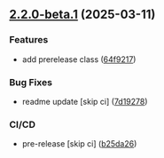 ## [2.2.0-beta.1](https://github.com/krystian14d/automation-maestro-final-task/compare/v2.1.0...v2.2.0-beta.1) (2025-03-11)


### Features

* add prerelease class ([64f9217](https://github.com/krystian14d/automation-maestro-final-task/commit/64f921735e0a6d805628a3f809ec8b2618a0d286))


### Bug Fixes

* readme update [skip ci] ([7d19278](https://github.com/krystian14d/automation-maestro-final-task/commit/7d19278607bafb0580fca4551a1d8ff7b2847479))


### CI/CD

* pre-release [skip ci] ([b25da26](https://github.com/krystian14d/automation-maestro-final-task/commit/b25da26cdb1e43ab9dba52ad316205930ac61b6f))
